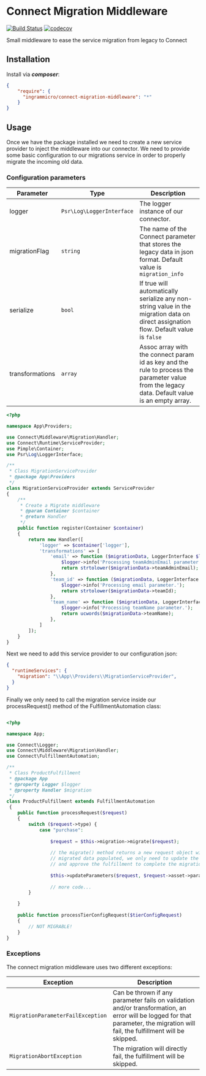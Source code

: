 # Connect Migration Middleware

[![Build Status](https://travis-ci.com/othercodes/connect-migration-middleware.svg?branch=master)](https://travis-ci.com/othercodes/connect-migration-middleware) [![codecov](https://codecov.io/gh/othercodes/connect-migration-middleware/branch/master/graph/badge.svg)](https://codecov.io/gh/othercodes/connect-migration-middleware)

Small middleware to ease the service migration from legacy to Connect

## Installation

Install via ***composer***:

```json
{
    "require": {
      "ingrammicro/connect-migration-middleware": "*"
    }
}
```

## Usage 

Once we have the package installed we need to create a new service provider to inject the middleware 
into our connector. We need to provide some basic configuration to our migrations service in order to 
properly migrate the incoming old data.

### Configuration parameters

| Parameter       | Type                      | Description                           |
| --------------- | ------------------------- | ------------------------------------- |
| logger          | `Psr\Log\LoggerInterface` | The logger instance of our connector. |
| migrationFlag   | `string`                  | The name of the Connect parameter that stores the legacy data in json format. Default value is `migration_info`|
| serialize       | `bool`                    | If true will automatically serialize any non-string value in the migration data on direct assignation flow. Default value is `false` |
| transformations | `array`                   | Assoc array with the connect param id as key and the rule to process the parameter value from the legacy data. Default value is an empty array. |

```php
<?php

namespace App\Providers;

use Connect\Middleware\Migration\Handler;
use Connect\Runtime\ServiceProvider;
use Pimple\Container;
use Psr\Log\LoggerInterface;

/**
 * Class MigrationServiceProvider
 * @package App\Providers
 */
class MigrationServiceProvider extends ServiceProvider
{
    /**
     * Create a Migrate middleware
     * @param Container $container
     * @return Handler
     */
    public function register(Container $container)
    {
        return new Handler([
            'logger' => $container['logger'],
            'transformations' => [
                'email' => function ($migrationData, LoggerInterface $logger) {
                    $logger->info('Processing teamAdminEmail parameter.');
                    return strtolower($migrationData->teamAdminEmail);
                },
                'team_id' => function ($migrationData, LoggerInterface $logger) {
                    $logger->info('Processing email parameter.');
                    return strtolower($migrationData->teamId);
                },
                'team_name' => function ($migrationData, LoggerInterface $logger) {
                    $logger->info('Processing teamName parameter.');
                    return ucwords($migrationData->teamName);
                },
            ]
        ]);
    }
}
```

Next we need to add this service provider to our configuration json:

```json 
{
  "runtimeServices": {
    "migration": "\\App\\Providers\\MigrationServiceProvider",
  }  
}

```

Finally we only need to call the migration service inside our processRequest() method of 
the FulfillmentAutomation class:

```php

<?php

namespace App;

use Connect\Logger;
use Connect\Middleware\Migration\Handler;
use Connect\FulfillmentAutomation;

/**
 * Class ProductFulfillment
 * @package App
 * @property Logger $logger
 * @property Handler $migration
 */
class ProductFulfillment extends FulfillmentAutomation
 {
    public function processRequest($request)
    {
        switch ($request->type) {
            case "purchase":
                
                $request = $this->migration->migrate($request);
                
                // the migrate() method returns a new request object with the
                // migrated data populated, we only need to update the params 
                // and approve the fulfillment to complete the migration.
                
                $this->updateParameters($request, $request->asset->params);
                
                // more code...
        }

    }
    
    public function processTierConfigRequest($tierConfigRequest)
    {
        // NOT MIGRABLE!
    }
}
```

### Exceptions

The connect migration middleware uses two different exceptions:

| Exception | Description | 
| --------- | ------------------------------ | 
| `MigrationParameterFailException` | Can be thrown if any parameter fails on validation and/or transformation, an error will be logged for that parameter, the migration will fail, the fulfillment will be skipped. | 
| `MigrationAbortException` | The migration will directly fail, the fulfillment will be skipped. | 



